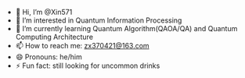 - 👋 Hi, I’m @Xin571
- 👀 I’m interested in Quantum Information Processing
- 🌱 I’m currently learning Quantum Algorithm(QAOA/QA) and Quantum Computing Architecture 
- 📫 How to reach me: zx370421@163.com
- 😄 Pronouns: he/him
- ⚡ Fun fact: still looking for uncommon drinks

<!---
Xin571/Xin571 is a ✨ special ✨ repository because its `README.md` (this file) appears on your GitHub profile.
You can click the Preview link to take a look at your changes.
--->
